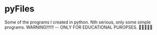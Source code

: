 # pyFiles

Some of the programs I created in python. Nth serious, only some simple programs.
WARNING!!!!!! -- ONLY FOR EDUCATIONAL PUROPSES. 🤣🤣🤣🤣🤣
